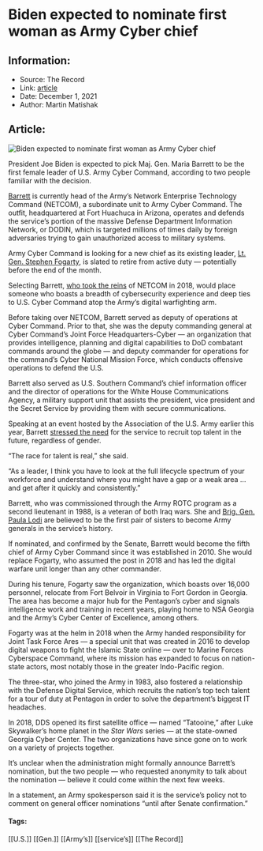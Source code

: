 # Biden expected to nominate first woman as Army Cyber chief
### 

## Information:
+ Source: The Record
+ Link: [article](https://therecord.media/biden-expected-to-nominate-first-woman-as-army-cyber-chief/)
+ Date: December 1, 2021
+ Author: Martin Matishak


## Article:
![Biden expected to nominate first woman as Army Cyber chief](https://therecord.media/wp-content/uploads/2021/12/Screen-Shot-2021-12-01-at-3.21.37-PM-e1638394878161.png)

President Joe Biden is expected to pick Maj. Gen. Maria Barrett to be the first female leader of U.S. Army Cyber Command, according to two people familiar with the decision.


[Barrett](https://netcom.army.mil/bios/MGBarrett.aspx) is currently head of the Army’s Network Enterprise Technology Command (NETCOM), a subordinate unit to Army Cyber Command. The outfit, headquartered at Fort Huachuca in Arizona, operates and defends the service’s portion of the massive Defense Department Information Network, or DODIN, which is targeted millions of times daily by foreign adversaries trying to gain unauthorized access to military systems.


Army Cyber Command is looking for a new chief as its existing leader, [Lt. Gen. Stephen Fogarty](http://v/), is slated to retire from active duty — potentially before the end of the month. 


Selecting Barrett, [who took the reins](https://netcom.army.mil/bios/MGBarrett.aspx) of NETCOM in 2018, would place someone who boasts a breadth of cybersecurity experience and deep ties to U.S. Cyber Command atop the Army’s digital warfighting arm.


Before taking over NETCOM, Barrett served as deputy of operations at Cyber Command. Prior to that, she was the deputy commanding general at Cyber Command’s Joint Force Headquarters-Cyber — an organization that provides intelligence, planning and digital capabilities to DoD combatant commands around the globe — and deputy commander for operations for the command’s Cyber National Mission Force, which conducts offensive operations to defend the U.S.


Barrett also served as U.S. Southern Command’s chief information officer and the director of operations for the White House Communications Agency, a military support unit that assists the president, vice president and the Secret Service by providing them with secure communications. 


Speaking at an event hosted by the Association of the U.S. Army earlier this year, Barrett [stressed the need](https://www.army.mil/article/248753/army_leaders_encourage_women_to_fill_stem_roles) for the service to recruit top talent in the future, regardless of gender.


“The race for talent is real,” she said. 


“As a leader, I think you have to look at the full lifecycle spectrum of your workforce and understand where you might have a gap or a weak area … and get after it quickly and consistently.”


Barrett, who was commissioned through the Army ROTC program as a second lieutenant in 1988, is a veteran of both Iraq wars. She and [Brig. Gen. Paula Lodi](https://armymedicine.health.mil/Biographies/DSGS) are believed to be the first pair of sisters to become Army generals in the service’s history.


If nominated, and confirmed by the Senate, Barrett would become the fifth chief of Army Cyber Command since it was established in 2010. She would replace Fogarty, who assumed the post in 2018 and has led the digital warfare unit longer than any other commander.


During his tenure, Fogarty saw the organization, which boasts over 16,000 personnel, relocate from Fort Belvoir in Virginia to Fort Gordon in Georgia. The area has become a major hub for the Pentagon’s cyber and signals intelligence work and training in recent years, playing home to NSA Georgia and the Army’s Cyber Center of Excellence, among others.


Fogarty was at the helm in 2018 when the Army handed responsibility for Joint Task Force Ares — a special unit that was created in 2016 to develop digital weapons to fight the Islamic State online — over to Marine Forces Cyberspace Command, where its mission has expanded to focus on nation-state actors, most notably those in the greater Indo-Pacific region.


The three-star, who joined the Army in 1983, also fostered a relationship with the Defense Digital Service, which recruits the nation’s top tech talent for a tour of duty at Pentagon in order to solve the department’s biggest IT headaches. 


In 2018, DDS opened its first satellite office — named “Tatooine,” after Luke Skywalker’s home planet in the *Star Wars* series — at the state-owned Georgia Cyber Center. The two organizations have since gone on to work on a variety of projects together.


It’s unclear when the administration might formally announce Barrett’s nomination, but the two people — who requested anonymity to talk about the nomination — believe it could come within the next few weeks.


In a statement, an Army spokesperson said it is the service’s policy not to comment on general officer nominations “until after Senate confirmation.”





#### Tags:
[[U.S.]] [[Gen.]] [[Army’s]] [[service’s]] [[The Record]]
